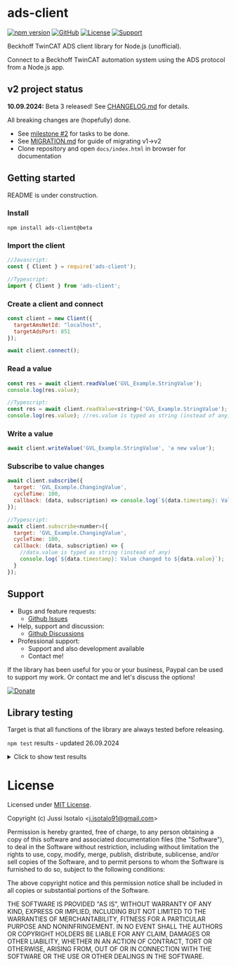 # ads-client


[![npm version](https://img.shields.io/npm/v/ads-client)](https://www.npmjs.org/package/ads-client) 
[![GitHub](https://img.shields.io/badge/View%20on-GitHub-brightgreen)](https://github.com/jisotalo/ads-client)
[![License](https://img.shields.io/github/license/jisotalo/ads-client)](https://choosealicense.com/licenses/mit/)
[![Support](https://img.shields.io/badge/Donate-PayPal-yellow)](https://www.paypal.com/donate/?business=KUWBXXCVGZZME&no_recurring=0&currency_code=EUR)

Beckhoff TwinCAT ADS client library for Node.js (unofficial). 

Connect to a Beckhoff TwinCAT automation system using the ADS protocol from a Node.js app.

## v2 project status

**10.09.2024:** Beta 3 released! See [CHANGELOG.md](https://github.com/jisotalo/ads-client/blob/v2-dev/CHANGELOG.md) for details.

All breaking changes are (hopefully) done.

* See [milestone #2](https://github.com/jisotalo/ads-client/milestone/2) for tasks to be done.
* See [MIGRATION.md](https://github.com/jisotalo/ads-client/blob/v2-dev/MIGRATION.md) for guide of migrating v1->v2
* Clone repository and open `docs/index.html` in browser for documentation

## Getting started

README is under construction.

### Install
`npm install ads-client@beta`

### Import the client
```js
//Javascript:
const { Client } = require('ads-client');

//Typescript:
import { Client } from 'ads-client';
```

### Create a client and connect

```js
const client = new Client({
  targetAmsNetId: "localhost",
  targetAdsPort: 851
});

await client.connect();
```

### Read a value

```js
const res = await client.readValue('GVL_Example.StringValue');
console.log(res.value);

//Typescript:
const res = await client.readValue<string>('GVL_Example.StringValue');
console.log(res.value); //res.value is typed as string (instead of any)

```

### Write a value

```js
await client.writeValue('GVL_Example.StringValue', 'a new value');
```
### Subscribe to value changes

```js
await client.subscribe({
  target: 'GVL_Example.ChangingValue',
  cycleTime: 100,
  callback: (data, subscription) => console.log(`${data.timestamp}: Value changed to ${data.value}`)
});

//Typescript:
await client.subscribe<number>({
  target: 'GVL_Example.ChangingValue',
  cycleTime: 100,
  callback: (data, subscription) => {
    //data.value is typed as string (instead of any)
    console.log(`${data.timestamp}: Value changed to ${data.value}`);
  }
});
```

## Support

* Bugs and feature requests: 
  * [Github Issues](https://github.com/jisotalo/ads-client/issues)
* Help, support and discussion: 
  * [Github Discussions](https://github.com/jisotalo/ads-client/discussions)
* Professional support: 
  * Support and also development available 
  * Contact me!

If the library has been useful for you or your business, Paypal can be used to support my work. Or contact me and let's discuss the options!

[![Donate](https://img.shields.io/badge/Donate-PayPal-yellow)](https://www.paypal.com/donate/?business=KUWBXXCVGZZME&no_recurring=0&currency_code=EUR)

## Library testing

Target is that all functions of the library are always tested before releasing.

`npm test` results - updated 26.09.2024

<details>
<summary>Click to show test results</summary>
<pre>
 PASS  test/ads-client.test.js (25.1 s)
  √ IMPORTANT NOTE: This test requires running a specific PLC project locally (https://github.com/jisotalo/ads-client-test-plc-project) (1 ms)                                                        
  connection
    √ client is not connected at beginning (2 ms)                                                  
    √ checking ads client settings (1 ms)                                                          
    √ connecting to the target (49 ms)                                                             
    √ checking that test PLC project is active (14 ms)                                             
    √ checking that test PLC project version is correct (11 ms)                                    
    √ checking 32/64 bitness (5 ms)                                                                
    √ caching of symbols and data types (1 ms)                                                     
    √ reconnecting (40 ms)                                                                         
  resetting PLC to original state
    √ resetting PLC (511 ms)                                                                       
    √ checking that reset was successful (9 ms)                                                    
    √ checking that PLC is not running (12 ms)                                                     
    √ setting IsReset to false (7 ms)                                                              
    √ starting PLC (8 ms)                                                                          
    √ checking that test PLC project is running (505 ms)                                           
  testing PLC runtime stop, start, restart                                                         
    √ stopping PLC (16 ms)                                                                         
    √ starting PLC (16 ms)                                                                         
    √ restarting PLC (534 ms)                                                                      
  system state, PLC runtime states and device information                                          
    √ reading TwinCAT system state (8 ms)                                                          
    √ reading PLC runtime (port 851) state (4 ms)                                                  
    √ reading PLC runtime (port 852) state (4 ms)                                                  
    √ reading PLC runtime device info (4 ms)                                                       
    √ reading TwinCAT system device info (7 ms)                                                    
    √ reading PLC runtime symbol version (4 ms)                                                    
  symbols and data types                                                                           
    √ reading upload info (5 ms)                                                                   
    √ reading all symbols (25 ms)                                                                  
    √ reading single symbol information (3 ms)                                                     
    √ reading all data type information (30 ms)                                                    
    √ reading single data type information (4 ms)                                                  
  data conversion                                                                                  
    √ converting a raw PLC value to a Javascript variable (4 ms)                                   
    √ converting a Javascript value to a raw PLC value (69 ms)                                     
  reading values                                                                                   
    reading standard values                                                                        
      √ reading BOOL (13 ms)                                                                       
      √ reading BYTE (9 ms)                                                                        
      √ reading WORD (9 ms)                                                                        
      √ reading DWORD (10 ms)                                                                      
      √ reading SINT (17 ms)                                                                       
      √ reading USINT (5 ms)                                                                       
      √ reading INT (18 ms)                                                                        
      √ reading UINT (10 ms)                                                                       
      √ reading DINT (15 ms)                                                                       
      √ reading UDINT (9 ms)                                                                       
      √ reading REAL (33 ms)                                                                       
      √ reading STRING (18 ms)                                                                     
      √ reading DATE (9 ms)                                                                        
      √ reading DT (16 ms)                                                                         
      √ reading TOD (17 ms)                                                                        
      √ reading TIME (10 ms)                                                                       
      √ reading LWORD (8 ms)                                                                       
      √ reading LINT (18 ms)                                                                       
      √ reading ULINT (9 ms)                                                                       
      √ reading LREAL (35 ms)                                                                      
      √ reading WSTRING (17 ms)                                                                    
      √ reading LDATE (---- TODO: Needs TC 3.1.4026 ----) (1 ms)                                   
      √ reading LDT (---- TODO: Needs TC 3.1.4026 ----) (1 ms)                                     
      √ reading LTOD (---- TODO: Needs TC 3.1.4026 ----)                                           
      √ reading LTIME (10 ms)                                                                      
    reading standard array values
      √ reading ARRAY OF BOOL (16 ms)                                                              
      √ reading ARRAY OF BYTE (5 ms)                                                               
      √ reading ARRAY OF WORD (5 ms)                                                               
      √ reading ARRAY OF DWORD (10 ms)                                                             
      √ reading ARRAY OF SINT (14 ms)                                                              
      √ reading ARRAY OF USINT (9 ms)                                                              
      √ reading ARRAY OF INT (17 ms)                                                               
      √ reading ARRAY OF UINT (9 ms)                                                               
      √ reading ARRAY OF DINT (16 ms)                                                              
      √ reading ARRAY OF UDINT (9 ms)                                                              
      √ reading ARRAY OF REAL (32 ms)                                                              
      √ reading ARRAY OF STRING (18 ms)                                                            
      √ reading ARRAY OF DATE (9 ms)                                                               
      √ reading ARRAY OF DT (18 ms)                                                                
      √ reading ARRAY OF TOD (15 ms)                                                               
      √ reading ARRAY OF TIME (10 ms)                                                              
      √ reading ARRAY OF LWORD (9 ms)                                                              
      √ reading ARRAY OF LINT (16 ms)                                                              
      √ reading ARRAY OF ULINT (10 ms)                                                             
      √ reading ARRAY OF LREAL (33 ms)                                                             
      √ reading ARRAY OF WSTRING (15 ms)                                                           
      √ reading ARRAY OF LDATE (---- TODO: Needs TC 3.1.4026 ----) (1 ms)                          
      √ reading ARRAY OF LDT (---- TODO: Needs TC 3.1.4026 ----)                                   
      √ reading ARRAY OF LTOD (---- TODO: Needs TC 3.1.4026 ----) (1 ms)                           
      √ reading ARRAY OF LTIME (9 ms)                                                              
    reading complex values                                                                         
      √ reading STRUCT (19 ms)                                                                     
      √ reading ALIAS (8 ms)                                                                       
      √ reading ENUM (45 ms)
      √ reading POINTER (address) (9 ms)                                                           
      √ reading SUBRANGE (9 ms)                                                                    
      √ reading UNION (25 ms)                                                                      
      √ reading FUNCTION_BLOCK (37 ms)                                                             
      √ reading INTERFACE (9 ms)                                                                   
    reading complex array values                                                                   
      √ reading ARRAY OF STRUCT (21 ms)                                                            
      √ reading ARRAY OF ALIAS (9 ms)                                                              
      √ reading ARRAY OF ENUM (41 ms)                                                              
      √ reading ARRAY OF POINTER (address) (6 ms)                                                  
      √ reading ARRAY OF SUBRANGE (8 ms)                                                           
      √ reading ARRAY OF UNION (9 ms)                                                              
      √ reading ARRAY OF FUNCTION_BLOCK (39 ms)                                                    
      √ reading ARRAY OF INTERFACE (9 ms)                                                          
    reading special types / cases                                                                  
      √ reading ARRAY with negative index (11 ms)                                                  
      √ reading multi-dimensional ARRAY (8 ms)                                                     
      √ reading ARRAY OF ARRAY (9 ms)                                                              
      √ reading STRUCT with pragma: {attribute 'pack_mode' := '1'} (10 ms)                         
      √ reading STRUCT with pragma: {attribute 'pack_mode' := '8'} (8 ms)                          
      √ reading an empty FUNCTION_BLOCK (9 ms)                                                     
      √ reading an empty STRUCT (10 ms)                                                            
      √ reading an empty ARRAY (8 ms)                                                              
      √ reading a single BIT (17 ms)                                                               
      √ reading a struct with BIT types (10 ms)                                                    
    reading dereferenced POINTER and REFERENCE values                                              
      √ reading POINTER (value) (9 ms)                                                             
      √ reading REFERENCE (value) (7 ms)                                                           
    reading raw data                                                                               
      √ reading a raw value (4 ms)                                                                 
      √ reading a raw value using symbol (4 ms)
      √ reading a raw value using path (4 ms)                                                      
      √ reading multiple raw values (multi/sum command) (7 ms)                                     
    reading (misc)                                                                                 
      √ reading a value using symbol (5 ms)                                                        
  writing values                                                                                   
    writing standard values                                                                        
      √ writing BOOL (24 ms)                                                                       
      √ writing BYTE (18 ms)                                                                       
      √ writing WORD (13 ms)                                                                       
      √ writing DWORD (15 ms)                                                                      
      √ writing SINT (26 ms)                                                                       
      √ writing USINT (13 ms)                                                                      
      √ writing INT (23 ms)                                                                        
      √ writing UINT (13 ms)                                                                       
      √ writing DINT (26 ms)                                                                       
      √ writing UDINT (12 ms)                                                                      
      √ writing REAL (45 ms)                                                                       
      √ writing STRING (23 ms)                                                                     
      √ writing DATE (12 ms)                                                                       
      √ writing DT (24 ms)                                                                         
      √ writing TOD (28 ms)                                                                        
      √ writing TIME (13 ms)                                                                       
      √ writing LWORD (11 ms)                                                                      
      √ writing LINT (25 ms)                                                                       
      √ writing ULINT (13 ms)                                                                      
      √ writing LREAL (45 ms)                                                                      
      √ writing WSTRING (19 ms)                                                                    
      √ writing LDATE (---- TODO: Needs TC 3.1.4026 ----) (1 ms)                                   
      √ writing LDT (---- TODO: Needs TC 3.1.4026 ----)
      √ writing LTOD (---- TODO: Needs TC 3.1.4026 ----)                                           
      √ writing LTIME (12 ms)                                                                      
    writing standard array values                                                                  
      √ writing ARRAY OF BOOL (24 ms)                                                              
      √ writing ARRAY OF BYTE (12 ms)                                                              
      √ writing ARRAY OF WORD (13 ms)                                                              
      √ writing ARRAY OF DWORD (13 ms)                                                             
      √ writing ARRAY OF SINT (25 ms)                                                              
      √ writing ARRAY OF USINT (13 ms)                                                             
      √ writing ARRAY OF INT (26 ms)                                                               
      √ writing ARRAY OF UINT (15 ms)                                                              
      √ writing ARRAY OF DINT (27 ms)                                                              
      √ writing ARRAY OF UDINT (13 ms)                                                             
      √ writing ARRAY OF REAL (49 ms)                                                              
      √ writing ARRAY OF STRING (26 ms)                                                            
      √ writing ARRAY OF DATE (10 ms)                                                              
      √ writing ARRAY OF DT (26 ms)                                                                
      √ writing ARRAY OF TOD (23 ms)                                                               
      √ writing ARRAY OF TIME (10 ms)                                                              
      √ writing ARRAY OF LWORD (12 ms)                                                             
      √ writing ARRAY OF LINT (25 ms)                                                              
      √ writing ARRAY OF ULINT (9 ms)                                                              
      √ writing ARRAY OF LREAL (51 ms)                                                             
      √ writing ARRAY OF WSTRING (25 ms)                                                           
      √ writing ARRAY OF LDATE (---- TODO: Needs TC 3.1.4026 ----) (1 ms)                          
      √ writing ARRAY OF LDT (---- TODO: Needs TC 3.1.4026 ----)                                   
      √ writing ARRAY OF LTOD (---- TODO: Needs TC 3.1.4026 ----) (1 ms)                           
      √ writing ARRAY OF LTIME (13 ms)
    writing complex values                                                                         
      √ writing STRUCT (31 ms)                                                                     
      √ writing ALIAS (15 ms)                                                                      
      √ writing ENUM (59 ms)                                                                       
      √ writing POINTER (address) (16 ms)                                                          
      √ writing SUBRANGE (21 ms)                                                                   
      √ writing UNION (50 ms)                                                                      
      √ writing FUNCTION_BLOCK (53 ms)                                                             
      √ writing INTERFACE (15 ms)                                                                  
    writing complex array values                                                                   
      √ writing ARRAY OF STRUCT (36 ms)                                                            
      √ writing ARRAY OF ALIAS (13 ms)                                                             
      √ writing ARRAY OF ENUM (54 ms)                                                              
      √ writing ARRAY OF POINTER (address) (14 ms)                                                 
      √ writing ARRAY OF SUBRANGE (13 ms)                                                          
      √ writing ARRAY OF UNION (18 ms)                                                             
      √ writing ARRAY OF FUNCTION_BLOCK (59 ms)                                                    
      √ writing ARRAY OF INTERFACE (17 ms)                                                         
    writing special types / cases                                                                  
      √ writing ARRAY with negative index (20 ms)                                                  
      √ writing multi-dimensional ARRAY (17 ms)                                                    
      √ writing ARRAY OF ARRAY (18 ms)                                                             
      √ writing STRUCT with pragma: {attribute 'pack_mode' := '1'} (18 ms)                         
      √ writing STRUCT with pragma: {attribute 'pack_mode' := '8'} (18 ms)                         
      √ writing an empty FUNCTION_BLOCK (8 ms)                                                     
      √ writing an empty STRUCT (10 ms)                                                            
      √ writing an empty ARRAY (9 ms)                                                              
      √ writing a single BIT (42 ms)                                                               
      √ writing a struct with BIT types (18 ms)                                                    
    writing dereferenced POINTER and REFERENCE values                                              
      √ writing POINTER (value) (37 ms)                                                            
      √ writing REFERENCE (value) (47 ms)                                                          
    writing raw data                                                                               
      √ writing a raw value (7 ms)                                                                 
      √ writing a raw value using symbol (10 ms)                                                   
      √ writing a raw value using path (16 ms)                                                     
      √ writing multiple raw values (multi/sum command) (28 ms)                                    
    writing (misc)                                                                                 
      √ writing a value using symbol (7 ms)                                                        
  variable handles                                                                                 
    √ creating and deleting a varible handle (18 ms)                                               
    √ reading value using a variable handle (10 ms)                                                
    √ writing value using a variable handle (31 ms)                                                
    √ creating and deleting multiple varible handles (multi/sum command) (12 ms)                   
  subscriptions (ADS notifications)                                                                
    √ subscribing and unsubscribing successfully (2034 ms)                                         
    √ subscribing to a changing value (10 ms) with default cycle time (2428 ms)                    
    √ subscribing to a changing value (10 ms) with 10 ms cycle time (39 ms)                        
    √ subscribing to a constant value with maximum delay of 2000 ms (2040 ms)                      
    √ subscribing to a raw ADS address (227 ms)                                                    
    √ subscribing using subscribeValue() (2033 ms)                                                 
    √ subscribing to a raw ADS address using subscribeRaw() (221 ms)                               
  remote procedure calls (RPC methods)                                                             
    √ calling a RPC method (13 ms)                                                                 
    √ calling a RPC method with struct parameters (13 ms)                                          
    √ calling a RPC method without return value and without parameters (13 ms)                     
  miscellaneous                                                                                    
    √ sending read write ADS command (9 ms)                                                        
    √ sending multiple read write ADS commands (multi/sum command) (15 ms)                         
  issue specific tests                                                                             
    issue 103 (https://github.com/jisotalo/ads-client/issues/103)                                  
      √ calling unsubscribeAll() multiple times (should not crash to unhandled exception) (86 ms)  
  disconnecting                                                                                    
    √ disconnecting client (7 ms)                                                                  
  controlling TwinCAT system service                                                               
    √ connecting (2 ms)                                                                            
    √ setting TwinCAT system to config (4024 ms)                                                   
    √ setting TwinCAT system to run (4024 ms)                                                      
    √ disconnecting (2 ms)                                                                         
  handling unknown/stale ADS notifications                                                         
    √ connecting (30 ms)                                                                           
    √ creating an unknown notification handle by forced disconnecting (1044 ms)                    
    √ deleting an unknown notification handle automatically (1031 ms)                              
    √ disconnecting (2 ms)                                                                         
                                                                                                   
Test Suites: 1 passed, 1 total                                                                     
Tests:       223 passed, 223 total                                                                 
Snapshots:   0 total
Time:        25.254 s
Ran all test suites.
</pre>
</details>

# License

Licensed under [MIT License](http://www.opensource.org/licenses/MIT).

Copyright (c) Jussi Isotalo <<j.isotalo91@gmail.com>>

Permission is hereby granted, free of charge, to any person obtaining a copy
of this software and associated documentation files (the "Software"), to deal
in the Software without restriction, including without limitation the rights
to use, copy, modify, merge, publish, distribute, sublicense, and/or sell
copies of the Software, and to permit persons to whom the Software is
furnished to do so, subject to the following conditions:

The above copyright notice and this permission notice shall be included in all
copies or substantial portions of the Software.

THE SOFTWARE IS PROVIDED "AS IS", WITHOUT WARRANTY OF ANY KIND, EXPRESS OR
IMPLIED, INCLUDING BUT NOT LIMITED TO THE WARRANTIES OF MERCHANTABILITY,
FITNESS FOR A PARTICULAR PURPOSE AND NONINFRINGEMENT. IN NO EVENT SHALL THE
AUTHORS OR COPYRIGHT HOLDERS BE LIABLE FOR ANY CLAIM, DAMAGES OR OTHER
LIABILITY, WHETHER IN AN ACTION OF CONTRACT, TORT OR OTHERWISE, ARISING FROM,
OUT OF OR IN CONNECTION WITH THE SOFTWARE OR THE USE OR OTHER DEALINGS IN THE
SOFTWARE.
